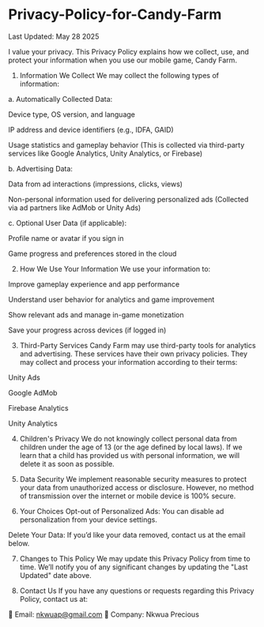 # Privacy-Policy-for-Candy-Farm
Last Updated: May 28 2025

I value your privacy. This Privacy Policy explains how we collect, use, and protect your information when you use our mobile game, Candy Farm.

1. Information We Collect
We may collect the following types of information:

a. Automatically Collected Data:

Device type, OS version, and language

IP address and device identifiers (e.g., IDFA, GAID)

Usage statistics and gameplay behavior
(This is collected via third-party services like Google Analytics, Unity Analytics, or Firebase)

b. Advertising Data:

Data from ad interactions (impressions, clicks, views)

Non-personal information used for delivering personalized ads
(Collected via ad partners like AdMob or Unity Ads)

c. Optional User Data (if applicable):

Profile name or avatar if you sign in

Game progress and preferences stored in the cloud

2. How We Use Your Information
We use your information to:

Improve gameplay experience and app performance

Understand user behavior for analytics and game improvement

Show relevant ads and manage in-game monetization

Save your progress across devices (if logged in)

3. Third-Party Services
Candy Farm may use third-party tools for analytics and advertising. These services have their own privacy policies. They may collect and process your information according to their terms:

Unity Ads

Google AdMob

Firebase Analytics

Unity Analytics

4. Children's Privacy
We do not knowingly collect personal data from children under the age of 13 (or the age defined by local laws). If we learn that a child has provided us with personal information, we will delete it as soon as possible.

5. Data Security
We implement reasonable security measures to protect your data from unauthorized access or disclosure. However, no method of transmission over the internet or mobile device is 100% secure.

6. Your Choices
Opt-out of Personalized Ads: You can disable ad personalization from your device settings.

Delete Your Data: If you’d like your data removed, contact us at the email below.

7. Changes to This Policy
We may update this Privacy Policy from time to time. We’ll notify you of any significant changes by updating the "Last Updated" date above.

8. Contact Us
If you have any questions or requests regarding this Privacy Policy, contact us at:

📧 Email: nkwuap@gmail.com
📍 Company: Nkwua Precious


